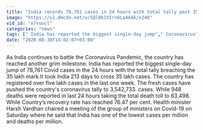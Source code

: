 ```yaml
---
title: "India records 78,761 cases in 24 hours with total tally past 35 Lakh Oneindia News"
image: "https://s1.dmcdn.net/v/SQl0b1VIrn6La4A4k/x240"
vid_id: "x7vuucl"
categories: "news"
tags: [" India has reported the biggest single-day jump"," Coronavirus"," Covid-19"]
date: "2020-08-30T14:02:07+03:00"
---
```

As India continues to battle the Coronavirus Pandemic, the country has reached another grim milestone. India has reported the biggest single-day jump of 78,761 Covid cases in the 24 hours with the total tally breaching the 35 lakh mark.It took India 213 days to cross 35 lakh cases. The country has registered over five lakh cases in the last one week. The fresh cases have pushed the country's coronavirus tally to 3,542,733. cases. While 948  deaths were reported in last 24 hours taking the total death toll to 63,498. While Country’s recovery rate has reached 76.47 per cent.  Health minister Harsh Vardhan chaired a meeting of the group of ministers on Covid-19 on Saturday where he said that India has one of the lowest cases per million and deaths per million.
